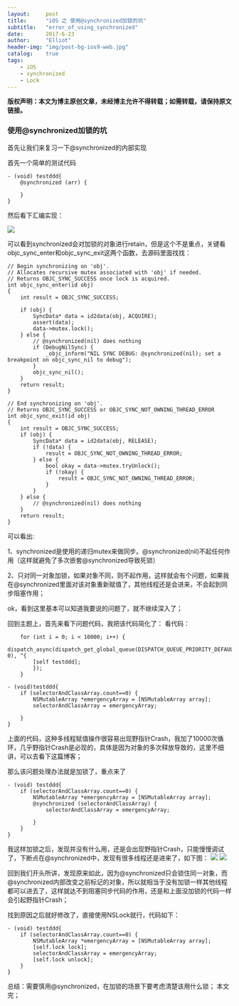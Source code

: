```yaml
---
layout:     post
title:      "iOS 之 使用@synchronized加锁的坑"
subtitle:   "error_of_using_synchronized"
date:       2017-6-23
author:     "Elliot"
header-img: "img/post-bg-ios9-web.jpg"
catalog:    true
tags:
    - iOS
    - synchronized
    - Lock
---
```


**版权声明：本文为博主原创文章，未经博主允许不得转载；如需转载，请保持原文链接。**


### 使用@synchronized加锁的坑

首先让我们来复习一下@synchronized的内部实现

首先一个简单的测试代码

```objective_c
- (void) testddd{
	@synchronized (arr) {

	}
}
```
然后看下汇编实现：

<img src="https://Elliotsomething.GitHub.io/images/error_of_using_synchronized1.png">

可以看到synchronized会对加锁的对象进行retain，但是这个不是重点，关键看objc_sync_enter和objc_sync_exit这两个函数，去源码里面找找：

```objective_c
// Begin synchronizing on 'obj'.
// Allocates recursive mutex associated with 'obj' if needed.
// Returns OBJC_SYNC_SUCCESS once lock is acquired.  
int objc_sync_enter(id obj)
{
    int result = OBJC_SYNC_SUCCESS;

    if (obj) {
        SyncData* data = id2data(obj, ACQUIRE);
        assert(data);
        data->mutex.lock();
    } else {
        // @synchronized(nil) does nothing
        if (DebugNilSync) {
            _objc_inform("NIL SYNC DEBUG: @synchronized(nil); set a breakpoint on objc_sync_nil to debug");
        }
        objc_sync_nil();
    }
    return result;
}

// End synchronizing on 'obj'.
// Returns OBJC_SYNC_SUCCESS or OBJC_SYNC_NOT_OWNING_THREAD_ERROR
int objc_sync_exit(id obj)
{
    int result = OBJC_SYNC_SUCCESS;
    if (obj) {
        SyncData* data = id2data(obj, RELEASE);
        if (!data) {
            result = OBJC_SYNC_NOT_OWNING_THREAD_ERROR;
        } else {
            bool okay = data->mutex.tryUnlock();
            if (!okay) {
                result = OBJC_SYNC_NOT_OWNING_THREAD_ERROR;
            }
        }
    } else {
        // @synchronized(nil) does nothing
    }
    return result;
}
```
可以看出:

1、synchronized是使用的递归mutex来做同步。@synchronized(nil)不起任何作用（这样就避免了多次嵌套@synchronized导致死锁）

2、只对同一对象加锁，如果对象不同，则不起作用，这样就会有个问题，如果我在@synchronized里面对该对象重新赋值了，其他线程还是会进来，不会起到同步阻塞作用；

ok，看到这里基本可以知道我要说的问题了，就不继续深入了；

回到主题上，首先来看下问题代码，我把该代码简化了：
看代码：

```objective_c
	for (int i = 0; i < 10000; i++) {
		dispatch_async(dispatch_get_global_queue(DISPATCH_QUEUE_PRIORITY_DEFAULT, 0), ^{
		[self testddd];
		});
	}

- (void)testddd{
	if (selectorAndClassArray.count==0) {
		NSMutableArray *emergencyArray = [NSMutableArray array];
		selectorAndClassArray = emergencyArray;

	}
}
```
上面的代码，这种多线程赋值操作很容易出现野指针Crash，我加了10000次循环，几乎野指针Crash是必现的，具体是因为对象的多次释放导致的，这里不细讲，可以去看下这篇博客；

那么该问题处理办法就是加锁了，重点来了

```objective_c
- (void) testddd{
	if (selectorAndClassArray.count==0) {
		NSMutableArray *emergencyArray = [NSMutableArray array];
		@synchronized (selectorAndClassArray) {
			selectorAndClassArray = emergencyArray;

		}
	}
}
```
我这样加锁之后，发现并没有什么用，还是会出现野指针Crash，只能慢慢调试了，下断点在@synchronized中，发现有很多线程还是进来了，如下图：
<img src="https://Elliotsomething.GitHub.io/images/error_of_using_synchronized2.png">
<img src="https://Elliotsomething.GitHub.io/images/error_of_using_synchronized3.png">

回到我们开头所讲，发现原来如此，因为@synchronized只会锁住同一对象，而@synchronized内部改变之前标记的对象，所以就相当于没有加锁一样其他线程都可以进去了，这样就达不到阻塞同步代码的作用，还是和上面没加锁的代码一样会引起野指针Crash；

找到原因之后就好修改了，直接使用NSLock就行，代码如下：
```objective_c
- (void) testddd{
	if (selectorAndClassArray.count==0) {
		NSMutableArray *emergencyArray = [NSMutableArray array];
		[self.lock lock];
		selectorAndClassArray = emergencyArray;
		[self.lock unlock];
	}
}
```

总结：需要慎用@synchronized，在加锁的场景下要考虑清楚该用什么锁；
本文完；
